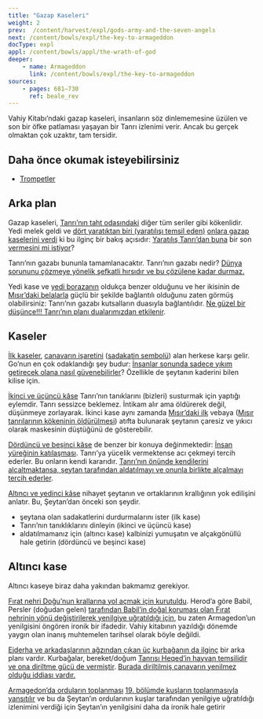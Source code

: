 ```yaml
---
title: "Gazap Kaseleri"
weight: 2
prev:  /content/harvest/expl/gods-army-and-the-seven-angels
next: /content/bowls/expl/the-key-to-armageddon
docType: expl
appl: /content/bowls/appl/the-wrath-of-god
deeper:
    - name: Armageddon
      link: /content/bowls/expl/the-key-to-armageddon
sources: 
    - pages: 681–730
      ref: beale_rev
---
```


Vahiy Kitabı’ndaki gazap kaseleri, insanların söz dinlememesine üzülen ve son bir öfke patlaması yaşayan bir Tanrı izlenimi verir. Ancak bu gerçek olmaktan çok uzaktır, tam tersidir.

## Daha önce okumak isteyebilirsiniz

<a name="6e57"></a>
- [Trompetler](/content/trumpets/expl/the-trumpets-in-revelation)

## Arka plan

<a name="08a9"></a>
Gazap kaseleri, [Tanrı’nın taht odasındaki](https://www.bibleserver.com/TR/Vahiy15%3A1-5) diğer tüm seriler gibi kökenlidir. Yedi melek geldi ve [dört yaratıktan biri (yaratılışı temsil eden)](https://www.bibleserver.com/TR/Vahiy4%3A7) [onlara gazap kaselerini verdi](https://www.bibleserver.com/TR/Vahiy15%3A6-7) ki bu ilginç bir bakış açısıdır: [Yaratılış Tanrı’dan buna](https://www.bibleserver.com/TR/Vahiy15%3A6-7) bir son [vermesini mi istiyor](https://www.bibleserver.com/TR/Vahiy15%3A1)?

Tanrı’nın gazabı bununla tamamlanacaktır. Tanrı’nın gazabı nedir? [Dünya sorununu çözmeye yönelik şefkatli hırsıdır ve bu çözülene kadar durmaz.](https://moodyaudio.com/products/good-and-beautiful-god-part-6)

Yedi kase ve [yedi borazanın](/content/trumpets/expl/the-trumpets-in-revelation) oldukça benzer olduğunu ve her ikisinin de [Mısır’daki belalarla](/bible/exodus/expl/the-plagues-in-egypt) güçlü bir şekilde bağlantılı olduğunu zaten görmüş olabilirsiniz: Tanrı’nın gazabı kutsalların duasıyla bağlantılıdır. [Ne güzel bir düşünce!!! Tanrı’nın planı dualarımızdan etkilenir](https://www.bibleserver.com/TR/Yarat%C4%B1l%C4%B1%C5%9F18%3A20-33).

## Kaseler

<a name="557c"></a>
[İlk kaseler](https://www.bibleserver.com/TR/Vahiy16%3A2), [canavarın işaretini](https://www.bibleserver.com/TR/Vahiy12%3A16-17) ([sadakatin sembolü](/content/beasts/expl/the-nature-of-the-beast-in-the-book-of-revelation)) alan herkese karşı gelir. Go’nun en çok odaklandığı şey budur: [İnsanlar sonunda sadece yıkım getirecek olana nasıl güvenebilirler](https://www.bibleserver.com/TR/Vahiy6%3A1-11)? Özellikle de şeytanın kaderini bilen kilise için.

[İkinci ve üçüncü kâse](https://www.bibleserver.com/TR/Vahiy16%3A3-7) Tanrı’nın tanıklarını (bizleri) susturmak için yaptığı eylemdir. Tanrı sessizce beklemez. İntikam alır ama öldürerek değil, düşünmeye zorlayarak. İkinci kase aynı zamanda [Mısır’daki ilk](https://www.bibleserver.com/TR/M%C4%B1s%C4%B1rdan%20%C3%87%C4%B1k%C4%B1%C5%9F7%3A17) vebaya ([Mısır tanrılarının kökeninin öldürülmesi](/bible/exodus/expl/the-plagues-in-egypt)) atıfta bulunarak şeytanın çaresiz ve yıkıcı olarak maskesinin düştüğünü de gösterebilir.

[Dördüncü ve beşinci kâse](https://www.bibleserver.com/TR/Vahiy16%3A8-11) de benzer bir konuya değinmektedir: [İnsan yüreğinin katılaşması](/bible/exodus/expl/the-hardening-of-pharaohs-heart). Tanrı’ya yücelik vermektense acı çekmeyi tercih ederler. Bu onların kendi kararıdır. [Tanrı’nın önünde kendilerini alçaltmaktansa, şeytan tarafından aldatılmayı ve onunla birlikte alçalmayı tercih ederler](https://www.bibleserver.com/TR/Vahiy16%3A13-16).

[Altıncı ve yedinci kâse](https://www.bibleserver.com/TR/Vahiy16%3A12-21) nihayet şeytanın ve ortaklarının krallığının yok edilişini anlatır. Bu, Şeytan’dan önceki son şeydir.

- şeytana olan sadakatlerini durdurmalarını ister (ilk kase)
- Tanrı’nın tanıklıklarını dinleyin (ikinci ve üçüncü kase)
- aldatılmamanız için (altıncı kase) kalbinizi yumuşatın ve alçakgönüllü hale getirin (dördüncü ve beşinci kase)

## Altıncı kase

<a name="33de"></a>
Altıncı kaseye biraz daha yakından bakmamız gerekiyor.

[Fırat nehri Doğu’nun krallarına yol açmak için kurutuldu](https://www.bibleserver.com/TR/Vahiy16%3A12). Herod’a göre Babil, Persler (doğudan gelen) [tarafından Babil’in doğal koruması olan Fırat nehrinin yönü değiştirilerek yenilgiye uğratıldığı için](https://en.wikipedia.org/wiki/Fall_of_Babylon#Historiography), bu zaten Armagedon’un yenilgisini öngören ironik bir ifadedir. Vahiy kitabının yazıldığı dönemde yaygın olan inanış muhtemelen tarihsel olarak böyle değildi.

[Ejderha ve arkadaşlarının ağzından çıkan üç kurbağanın da ilginç](https://www.bibleserver.com/TR/Vahiy16%3A13) bir arka planı vardır. Kurbağalar, bereket/doğum [Tanrısı Heqed’in hayvan temsilidir ve ona diriltme gücü de vermiştir](https://en.wikipedia.org/wiki/Heqet). [Burada diriltilmiş canavarın yenilmez olduğu iddiası vardır.](https://www.bibleserver.com/TR/Vahiy13%3A3-4)

[Armagedon’da orduların toplanması](https://www.bibleserver.com/TR/Vahiy16%3A14-16) [19. bölümde kuşların toplanmasıyla yansıtılır](https://www.bibleserver.com/TR/Vahiy19%3A17-18) ve bu da Şeytan’ın ordularının kuşlar tarafından yenilgiye uğratıldığı izlenimini verdiği için Şeytan’ın yenilgisini daha da ironik hale getirir
